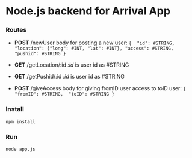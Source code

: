 # Node.js backend for Arrival App

### Routes

- **POST** /newUser
    body for posting a new user:
    `{ 
    	"id": #STRING, 
    	"location": {"long": #INT, "lat": #INT},
    	"access": #STRING,
    	"pushid": #STRING
    }`
    
    
- **GET** /getLocation/:id
    _:id_ is user id as #STRING
    
    
- **GET** /getPushid/:id
    _:id_ is user id as #STRING
    
    
- **POST** /giveAccess
    body for giving fromID user access to toID user:
    `{ 
    	"fromID": #STRING, 
    	"toID": #STRING
    }`

### Install

`npm install`

### Run

`node app.js`
